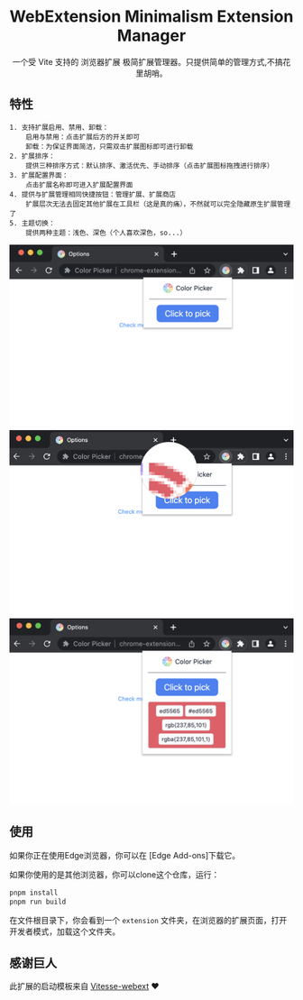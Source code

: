 <h1 align='center'>WebExtension Minimalism Extension Manager</h1>

<p align='center'>一个受 Vite 支持的 浏览器扩展 极简扩展管理器。只提供简单的管理方式,不搞花里胡哨。</p>

## 特性
    1. 支持扩展启用、禁用、卸载：
        启用与禁用：点击扩展后方的开关即可
        卸载：为保证界面简洁，只需双击扩展图标即可进行卸载
    2. 扩展排序：
        提供三种排序方式：默认排序、激活优先、手动排序（点击扩展图标拖拽进行排序）
    3. 扩展配置界面：
        点击扩展名称即可进入扩展配置界面
    4. 提供与扩展管理相同快捷按钮：管理扩展、扩展商店
        扩展层次无法去固定其他扩展在工具栏（这是真的痛），不然就可以完全隐藏原生扩展管理了
    5. 主题切换：
        提供两种主题：浅色、深色（个人喜欢深色，so...）

<p align="center">
<img width="655" src="https://raw.githubusercontent.com/AnthonyJu/static/main/color-picker/popup.png"><br/>
<img width="655" src="https://raw.githubusercontent.com/AnthonyJu/static/main/color-picker/picking.png"><br/>
<img width="655" src="https://raw.githubusercontent.com/AnthonyJu/static/main/color-picker/picked.png"><br/>
</p>

## 使用

如果你正在使用Edge浏览器，你可以在 [Edge Add-ons]下载它。

如果你使用的是其他浏览器，你可以clone这个仓库，运行：
    
```bash
pnpm install
pnpm run build
```
在文件根目录下，你会看到一个 `extension` 文件夹，在浏览器的扩展页面，打开开发者模式，加载这个文件夹。


## 感谢巨人

此扩展的启动模板来自 [Vitesse-webext](https://github.com/antfu/vitesse-webext) ❤️

